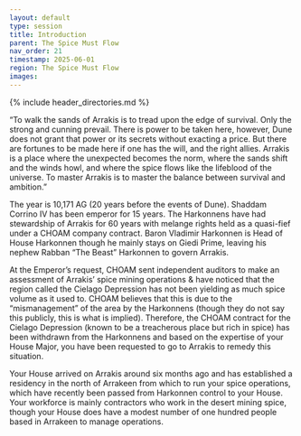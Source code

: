 ```yaml
---
layout: default
type: session
title: Introduction
parent: The Spice Must Flow
nav_order: 21
timestamp: 2025-06-01
region: The Spice Must Flow
images:
---
```

{% include header_directories.md %}

“To walk the sands of Arrakis is to tread upon the edge of survival. Only the strong and cunning prevail. There is power to be taken here, however, Dune does not grant that power or its secrets without exacting a price. But there are fortunes to be made here if one has the will, and the right allies. Arrakis is a place where the unexpected becomes the norm, where the sands shift and the winds howl, and where the spice flows like the lifeblood of the universe. To master Arrakis is to master the balance between survival and ambition.”  

The year is 10,171 AG (20 years before the events of Dune). Shaddam Corrino IV has been emperor for 15 years. The Harkonnens have had stewardship of Arrakis for 60 years with melange rights held as a quasi-fief under a CHOAM company contract. Baron Vladimir Harkonnen is Head of House Harkonnen though he mainly stays on Giedi Prime, leaving his nephew Rabban “The Beast” Harkonnen to govern Arrakis.  

At the Emperor’s request, CHOAM sent independent auditors to make an assessment of Arrakis’ spice mining operations & have noticed that the region called the Cielago Depression has not been yielding as much spice volume as it used to. CHOAM believes that this is due to the “mismanagement” of the area by the Harkonnens (though they do not say this publicly, this is what is implied). Therefore, the CHOAM contract for the Cielago Depression (known to be a treacherous place but rich in spice) has been withdrawn from the Harkonnens and based on the expertise of your House Major, you have been requested to go to Arrakis to remedy this situation.  

Your House arrived on Arrakis around six months ago and has established a residency in the north of Arrakeen from which to run your spice operations, which have recently been passed from Harkonnen control to your House. Your workforce is mainly contractors who work in the desert mining spice, though your House does have a modest number of one hundred people based in Arrakeen to manage operations.  
